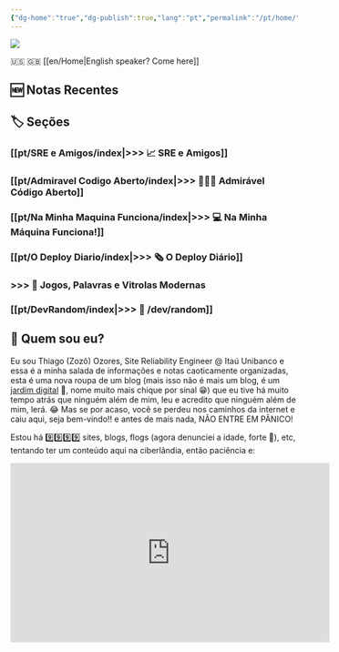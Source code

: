 ```yaml
---
{"dg-home":"true","dg-publish":true,"lang":"pt","permalink":"/pt/home/","tags":["gardenEntry"],"dgPassFrontmatter":true}
---
```


![](/img/user/assets/taokaos.png)

🇺🇸 🇬🇧 [[en/Home\|English speaker? Come here]]

## 🆕 Notas Recentes

## 🏷️ Seções

### [[pt/SRE e Amigos/index\|>>> 📈 SRE e Amigos]]
### [[pt/Admiravel Codigo Aberto/index\|>>> 🧑🏻‍💻 Admirável Código Aberto]]
### [[pt/Na Minha Maquina Funciona/index\|>>> 💻 Na Minha Máquina Funciona!]]
### [[pt/O Deploy Diario/index\|>>> 🗞️ O Deploy Diário]]
### >>> 👾 Jogos, Palavras e Vitrolas Modernas 
### [[pt/DevRandom/index\|>>> 🔀 /dev/random]]


## 👨 Quem sou eu?

Eu sou Thiago (Zozô) Ozores, Site Reliability Engineer @ Itaú Unibanco e essa é a minha salada de informações e notas caoticamente organizadas, esta é uma nova roupa de um blog (mais isso não é mais um blog, é um [jardim digital](https://joelhooks.com/digital-garden) 🏡, nome muito mais chique por sinal 😁) que eu tive há muito tempo atrás que ninguém além de mim, leu e acredito que ninguém além de mim, lerá. 😂
Mas se por acaso, você se perdeu nos caminhos da internet e caiu aqui, seja bem-vindo!! e antes de mais nada, NÃO ENTRE EM PÂNICO!

Estou há 9️⃣9️⃣9️⃣9️⃣ sites, blogs, flogs (agora denunciei a idade, forte 👴), etc, tentando ter um conteúdo aqui na ciberlândia, então paciência e:

<iframe width="560" height="315" src="https://www.youtube.com/embed/jvVPDX3R9ns?si=TEfBS7SFyU8Z6Ztb" title="YouTube video player" frameborder="0" allow="accelerometer; autoplay; clipboard-write; encrypted-media; gyroscope; picture-in-picture; web-share" allowfullscreen></iframe>
